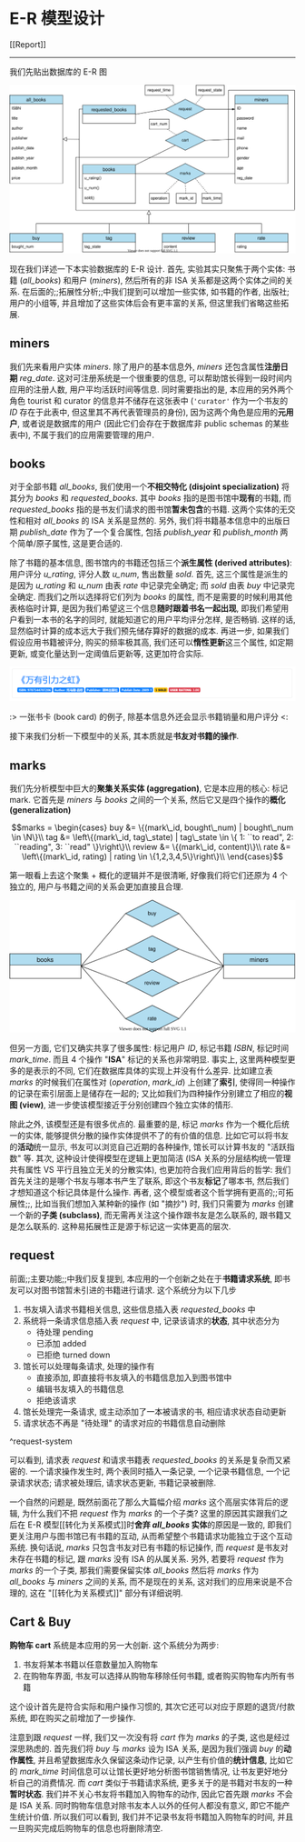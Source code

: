 # E-R 模型设计

[[Report]]

---

我们先贴出数据库的 E-R 图

![](img/ER.svg)

现在我们详述一下本实验数据库的 E-R 设计. 首先, 实验其实只聚焦于两个实体: 书籍 (*all_books*) 和用户 (*miners*), 然后所有的非 ISA 关系都是这两个实体之间的关系. 在后面的;;拓展性分析;;中我们提到可以增加一些实体, 如书籍的作者, 出版社; 用户的小组等, 并且增加了这些实体后会有更丰富的关系, 但这里我们省略这些拓展.

## miners

我们先来看用户实体 *miners*. 除了用户的基本信息外, *miners* 还包含属性**注册日期** *reg_date*. 这对可注册系统是一个很重要的信息, 可以帮助馆长得到一段时间内应用的注册人数, 用户平均活跃时间等信息. 同时需要指出的是, 本应用的另外两个角色 tourist 和 curator 的信息并不储存在这张表中 (`'curator'` 作为一个书友的 *ID* 存在于此表中, 但这里其不再代表管理员的身份), 因为这两个角色是应用的**元用户**, 或者说是数据库的用户 (因此它们会存在于数据库非 public schemas 的某些表中), 不属于我们的应用需要管理的用户.

## books

对于全部书籍 *all_books*, 我们使用一个**不相交特化 (disjoint specialization)** 将其分为 *books* 和 *requested_books*. 其中 *books* 指的是图书馆中**现有**的书籍, 而 *requested_books* 指的是书友们请求的图书馆**暂未包含**的书籍. 这两个实体的无交性和相对 *all_books* 的 ISA 关系是显然的. 另外, 我们将书籍基本信息中的出版日期 *publish_date* 作为了一个复合属性, 包括 *publish_year* 和 *publish_month* 两个简单/原子属性, 这是更合适的.

除了书籍的基本信息, 图书馆内的书籍还包括三个**派生属性 (derived attributes)**: 用户评分 *u_rating*, 评分人数 *u_num*, 售出数量 *sold*. 首先, 这三个属性是派生的是因为 *u_rating* 和 *u_num* 由表 *rate* 中记录完全确定; 而 *sold* 由表 *buy* 中记录完全确定. 而我们之所以选择将它们列为 *books* 的属性, 而不是需要的时候利用其他表格临时计算, 是因为我们希望这三个信息**随时跟着书名一起出现**, 即我们希望用户看到一本书的名字的同时, 就能知道它的用户平均评分怎样, 是否畅销. 这样的话, 显然临时计算的成本远大于我们预先储存算好的数据的成本. 再进一步, 如果我们假设应用书籍被评分, 购买的频率极其高, 我们还可以**惰性更新**这三个属性, 如定期更新, 或变化量达到一定阈值后更新等, 这更加符合实际.

![](img/book_card.png)

:> 一张书卡 (book card) 的例子, 除基本信息外还会显示书籍销量和用户评分  <:

接下来我们分析一下模型中的关系, 其本质就是**书友对书籍的操作**.

## marks

我们先分析模型中巨大的**聚集关系实体 (aggregation)**, 它是本应用的核心: 标记 mark. 它首先是 *miners* 与 *books* 之间的一个关系, 然后它又是四个操作的**概化 (generalization)**

$$marks = \begin{cases}
    buy &= \{(mark\_id, bought\_num) | bought\_num \in \N\}\\
    tag &= \left\{(mark\_id, tag\_state) | tag\_state \in \{
        1: ``to read",
        2: ``reading",
        3: ``read"
    \}\right\}\\
    review &= \{(mark\_id, content)\}\\
    rate &= \left\{(mark\_id, rating) | rating \in \{1,2,3,4,5\}\right\}\\
\end{cases}$$

第一眼看上去这个聚集 + 概化的逻辑并不是很清晰, 好像我们将它们还原为 4 个独立的, 用户与书籍之间的关系会更加直接且合理.

![](img/4r.svg)

但另一方面, 它们又确实共享了很多属性: 标记用户 *ID*, 标记书籍 *ISBN*, 标记时间 *mark_time*. 而且 4 个操作 "**ISA**" 标记的关系也非常明显. 事实上, 这里两种模型更多的是表示的不同, 它们在数据库具体的实现上并没有什么差异. 比如建立表 *marks* 的时候我们在属性对 (*operation*, *mark_id*) 上创建了**索引**, 使得同一种操作的记录在索引层面上是储存在一起的; 又比如我们为四种操作分别建立了相应的**视图 (view)**, 进一步使该模型接近于分别创建四个独立实体的情形.

除此之外, 该模型还是有很多优点的. 最重要的是, 标记 *marks* 作为一个概化后统一的实体, 能够提供分散的操作实体提供不了的有价值的信息. 比如它可以将书友的**活动**统一显示, 书友可以浏览自己近期的各种操作, 馆长可以计算书友的 "活跃指数" 等. 其次, 这种设计使得模型在逻辑上更加简洁 (ISA 关系的分层结构统一管理共有属性 VS 平行且独立无关的分散实体), 也更加符合我们应用背后的哲学: 我们首先关注的是哪个书友与哪本书产生了联系, 即这个书友**标记**了哪本书, 然后我们才想知道这个标记具体是什么操作. 再者, 这个模型或者这个哲学拥有更高的;;可拓展性;;, 比如当我们想加入某种新的操作 (如 "摘抄") 时, 我们只需要为 *marks* 创建一个新的**子类 (subclass)**, 而无需再关注这个操作跟书友是怎么联系的, 跟书籍又是怎么联系的. 这种易拓展性正是源于标记这一实体更高的层次.

## request

前面;;主要功能;;中我们反复提到, 本应用的一个创新之处在于**书籍请求系统**, 即书友可以对图书馆暂未引进的书籍进行请求. 这个系统分为以下几步

1. 书友填入请求书籍相关信息, 这些信息插入表 *requested_books* 中
2. 系统将一条请求信息插入表 *request* 中, 记录该请求的**状态**, 其中状态分为
    * 待处理 pending
    * 已添加 added
    * 已拒绝 turned down
3. 馆长可以处理每条请求, 处理的操作有
    * 直接添加, 即直接将书友填入的书籍信息加入到图书馆中
    * 编辑书友填入的书籍信息
    * 拒绝该请求
4. 馆长处理完一条请求, 或主动添加了一本被请求的书, 相应请求状态自动更新
5. 请求状态不再是 "待处理" 的请求对应的书籍信息自动删除

^request-system

可以看到, 请求表 *request* 和请求书籍表 *requested_books* 的关系是复杂而又紧密的. 一个请求操作发生时, 两个表同时插入一条记录, 一个记录书籍信息, 一个记录请求状态; 请求被处理后, 请求状态更新, 书籍记录被删除.

一个自然的问题是, 既然前面花了那么大篇幅介绍 *marks* 这个高层实体背后的逻辑, 为什么我们不把 *request* 作为 *marks* 的一个子类? 这里的原因其实跟我们之后在 E-R 模型[[转化为关系模式]]时**舍弃 *all_books* 实体**的原因是一致的, 即我们更关注用户与图书馆已有书籍的互动, 从而希望整个书籍请求功能独立于这个互动系统. 换句话说, *marks* 只包含书友对已有书籍的标记操作, 而 *request* 是书友对未存在书籍的标记, 跟 *marks* 没有 ISA 的从属关系. 另外, 若要将 *request* 作为 *marks* 的一个子类, 那我们需要保留实体 *all_books* 然后将 *marks* 作为 *all_books* 与 *miners* 之间的关系, 而不是现在的关系, 这对我们的应用来说是不合理的, 这在 "[[转化为关系模式]]" 部分有详细说明.

## Cart & Buy

**购物车 cart** 系统是本应用的另一大创新. 这个系统分为两步:

1. 书友将某本书籍以任意数量加入购物车
2. 在购物车界面, 书友可以选择从购物车移除任何书籍, 或者购买购物车内所有书籍

这个设计首先是符合实际和用户操作习惯的, 其次它还可以对应于原题的退货/付款系统, 即在购买之前增加了一步操作.

注意到跟 *request* 一样, 我们又一次没有将 *cart* 作为 *marks* 的子类, 这也是经过深思熟虑的. 首先我们将 *buy* 与 *marks* 设为 ISA 关系, 是因为我们强调 *buy* 的**动作属性**, 并且希望数据库永久保留这条动作记录, 以产生有价值的**统计信息**, 比如它的 *mark_time* 时间信息可以让馆长更好地分析图书馆销售情况, 让书友更好地分析自己的消费情况. 而 *cart* 类似于书籍请求系统, 更多关于的是书籍对书友的一种**暂时状态**. 我们并不关心书友将书籍加入购物车的动作, 因此它首先跟 *marks* 不会是 ISA 关系. 同时购物车信息对除书友本人以外的任何人都没有意义, 即它不能产生统计价值. 所以我们可以看到, 我们并不记录书友将书籍加入购物车的时间, 并且一旦购买完成后购物车的信息也将删除清空.

